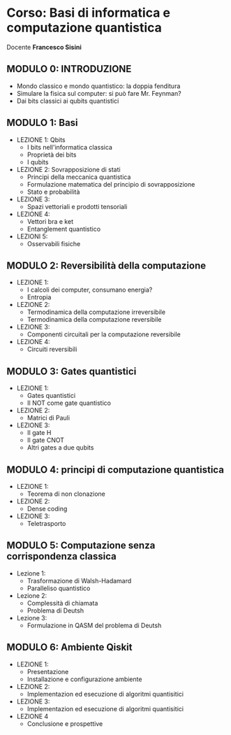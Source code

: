 # Corso: Basi di informatica e computazione quantistica
Docente **Francesco Sisini**

## MODULO 0: INTRODUZIONE
- Mondo classico e mondo quantistico: la doppia fenditura
- Simulare la fisica sul computer: si può fare Mr. Feynman?
- Dai bits classici ai qubits quantistici

## MODULO 1: Basi
- LEZIONE 1: Qbits
  - I bits nell'informatica classica
  - Proprietà dei bits
  - I qubits
- LEZIONE 2: Sovrapposizione di stati
  - Principi della meccanica quantistica
  - Formulazione matematica del principio di sovrapposizione
  - Stato e probabilità
- LEZIONE 3:
  - Spazi vettoriali e prodotti tensoriali
- LEZIONE 4:
  - Vettori bra e ket
  - Entanglement quantistico
- LEZIONI 5:
  - Osservabili fisiche
## MODULO 2: Reversibilità della computazione
- LEZIONE 1:
  - I calcoli dei computer, consumano energia?
  - Entropia
- LEZIONE 2:
   - Termodinamica della computazione irreversibile
   - Termodinamica della computazione reversibile
- LEZIONE 3:
  - Componenti circuitali per la computazione reversibile
- LEZIONE 4:
  - Circuiti reversibili
## MODULO 3: Gates quantistici
- LEZIONE 1:
  - Gates quantistici
  - Il NOT come gate quantistico
- LEZIONE 2:
  - Matrici di Pauli
- LEZIONE 3:
  - Il gate H
  - Il gate CNOT
  - Altri gates a due qubits
## MODULO 4: principi di computazione quantistica
- LEZIONE 1:
  - Teorema di non clonazione
- LEZIONE 2:
  - Dense coding
- LEZIONE 3:
  - Teletrasporto
## MODULO 5: Computazione senza corrispondenza classica
- Lezione 1:
  - Trasformazione di Walsh-Hadamard
  - Paralleliso quantistico
- Lezione 2:
  - Complessità di chiamata
  - Problema di Deutsh
- Lezione 3:
  - Formulazione in QASM del problema di Deutsh
## MODULO 6: Ambiente Qiskit
- LEZIONE 1:
   - Presentazione
   - Installazione e configurazione ambiente
- LEZIONE 2:
   - Implementazion ed esecuzione di algoritmi quantisitici
- LEZIONE 3:
   - Implementazion ed esecuzione di algoritmi quantisitici
- LEZIONE 4
   - Conclusione e prospettive
